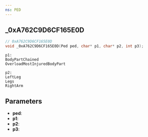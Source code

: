 ```yaml
---
ns: PED
---
```

## _0xA762C9D6CF165E0D

```c
// 0xA762C9D6CF165E0D
void _0xA762C9D6CF165E0D(Ped ped, char* p1, char* p2, int p3);
```

```
p1:
BodyPartChained
OverloadMostInjuredBodyPart

p2:
LeftLeg
Legs
RightArm
```

## Parameters
* **ped**:
* **p1**:
* **p2**:
* **p3**:
